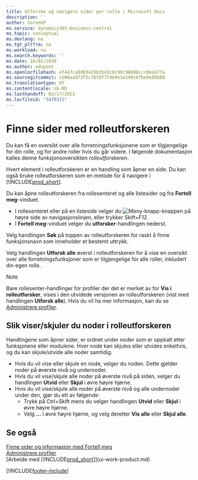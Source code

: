 ```yaml
---
title: Utforske og navigere sider per rolle | Microsoft Docs
description: ''
author: SorenGP
ms.service: dynamics365-business-central
ms.topic: conceptual
ms.devlang: na
ms.tgt_pltfrm: na
ms.workload: na
ms.search.keywords: ''
ms.date: 10/01/2020
ms.author: edupont
ms.openlocfilehash: ef447ca9d0341983b43c0c90c96698ccc0eab77a
ms.sourcegitcommit: cb06aa973f5c767df774b0e1e199c6fbe0e85b88
ms.translationtype: HT
ms.contentlocale: nb-NO
ms.lasthandoff: 02/17/2021
ms.locfileid: "5470315"
---
```

# <a name="finding-pages-with-the-role-explorer"></a>Finne sider med rolleutforskeren
Du kan få en oversikt over alle forretningsfunksjonene som er tilgjengelige for din rolle, og for andre roller hvis du går videre. I følgende dokumentasjon kalles denne funksjonsoversikten *rolleutforskeren*.

Hvert element i rolleutforskeren er en handling som åpner en side. Du kan også bruke rolleutforskeren som en metode for å navigere i [!INCLUDE[prod_short](includes/prod_short.md)].

Du kan åpne rolleutforskeren fra rollesenteret og alle listesider og fra **Fortell meg**-vinduet.

- I rollesenteret eller på en listeside velger du ![Meny-knapp](media/ui_menu_button.png "Meny-knapp")-knappen på høyre side av navigasjonslinjen, eller trykker Skift+F12.
- I **Fortell meg**-vinduet velger du **utforsker**-handlingen nederst.

Velg handlingen **Søk** på toppen av rolleutforskeren for raskt å finne funksjonsnavn som inneholder et bestemt uttrykk.

Velg handlingen **Utforsk alle** øverst i rolleutforskeren for å vise en oversikt over alle forretningsfunksjoner som er tilgjengelige for alle roller, inkludert din egen rolle.

> [!NOTE]
> Bare rollesenter-handlinger for profiler der det er merket av for **Vis i rolleutforsker**, vises i den utvidede versjonen av rolleutforskeren (vist med handlingen **Utforsk alle**). Hvis du vil ha mer informasjon, kan du se [Administrere profiler](admin-users-profiles-roles.md).

## <a name="to-expandcollapse-nodes-on-the-role-explorer"></a>Slik viser/skjuler du noder i rolleutforskeren
Handlingene som åpner sider, er ordnet under noder som er oppkalt etter funksjonene eller modulene. Hver node kan skjules eller utvides enkeltvis, og du kan skjule/utvide alle noder samtidig.

- Hvis du vil vise eller skjule en node, velger du noden. Dette gjelder noder på øverste nivå og undernoder.
- Hvis du vil vise/skjule alle noder på øverste nivå på siden, velger du handlingen **Utvid** eller **Skjul** i øvre høyre hjørne.
- Hvis du vil vise/skjule alle noder på øverste nivå og alle undernoder under den, gjør du ett av følgende:
    - Trykk på Ctrl+Skift mens du velger handlingen **Utvid** eller **Skjul** i øvre høyre hjørne.
    - Velg **...** i øvre høyre hjørne, og velg deretter **Vis alle** eller **Skjul alle**.

## <a name="see-also"></a>Se også
[Finne sider og informasjon med Fortell meg](ui-search.md)  
[Administrere profiler](admin-users-profiles-roles.md)  
[Arbeide med [!INCLUDE[prod_short](includes/prod_short.md)]](ui-work-product.md)


[!INCLUDE[footer-include](includes/footer-banner.md)]